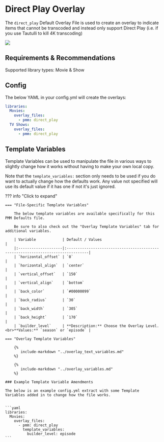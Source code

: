 # Direct Play Overlay

The `direct_play` Default Overlay File is used to create an overlay to indicate items that cannot be transcoded and instead only support Direct Play (i.e. if you use Tautulli to kill 4K transcoding)

![](images/direct_play.png)

## Requirements & Recommendations

Supported library types: Movie & Show

## Config

The below YAML in your config.yml will create the overlays:

```yaml
libraries:
  Movies:
    overlay_files:
      - pmm: direct_play
  TV Shows:
    overlay_files:
      - pmm: direct_play
```

## Template Variables

Template Variables can be used to manipulate the file in various ways to slightly change how it works without having to make your own local copy.

Note that the `template_variables:` section only needs to be used if you do want to actually change how the defaults work. Any value not specified will use its default value if it has one if not it's just ignored.

??? info "Click to expand"

    === "File-Specific Template Variables"

        The below template variables are available specifically for this PMM Defaults file.

        Be sure to also check out the "Overlay Template Variables" tab for additional variables.

        | Variable            | Default / Values                                                                |
        |:--------------------|:--------------------------------------------------------------------------------|
        | `horizontal_offset` | `0`                                                                             |
        | `horizontal_align`  | `center`                                                                        |
        | `vertical_offset`   | `150`                                                                           |
        | `vertical_align`    | `bottom`                                                                        |
        | `back_color`        | `#00000099`                                                                     |
        | `back_radius`       | `30`                                                                            |
        | `back_width`        | `305`                                                                           |
        | `back_height`       | `170`                                                                           |
        | `builder_level`     | **Description:** Choose the Overlay Level.<br>**Values:** `season` or `episode` |

    === "Overlay Template Variables"

        {%
           include-markdown "../overlay_text_variables.md"
        %}

        {%
           include-markdown "../overlay_variables.md"
        %}

    ### Example Template Variable Amendments

    The below is an example config.yml extract with some Template Variables added in to change how the file works.


    ```yaml
    libraries:
      Movies:
        overlay_files:
          - pmm: direct_play
            template_variables:
              builder_level: episode
    ```
